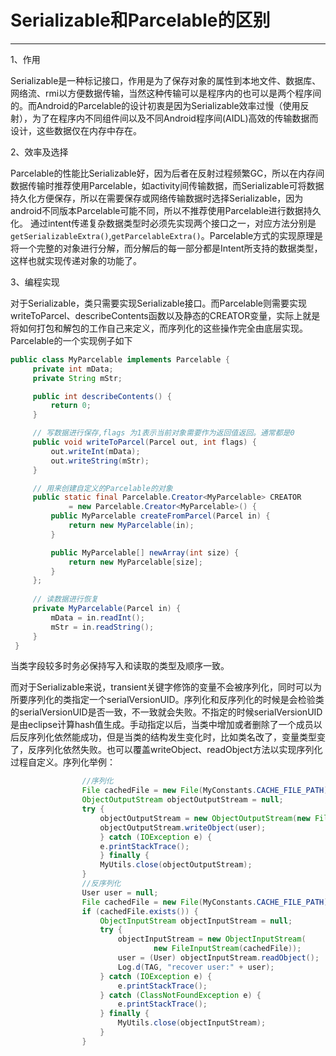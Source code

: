 # Serializable和Parcelable的区别
---

1、作用

Serializable是一种标记接口，作用是为了保存对象的属性到本地文件、数据库、网络流、rmi以方便数据传输，当然这种传输可以是程序内的也可以是两个程序间的。而Android的Parcelable的设计初衷是因为Serializable效率过慢（使用反射），为了在程序内不同组件间以及不同Android程序间(AIDL)高效的传输数据而设计，这些数据仅在内存中存在。

2、效率及选择

Parcelable的性能比Serializable好，因为后者在反射过程频繁GC，所以在内存间数据传输时推荐使用Parcelable，如activity间传输数据，而Serializable可将数据持久化方便保存，所以在需要保存或网络传输数据时选择Serializable，因为android不同版本Parcelable可能不同，所以不推荐使用Parcelable进行数据持久化。
通过intent传递复杂数据类型时必须先实现两个接口之一，对应方法分别是`getSerializableExtra()`,`getParcelableExtra()`。Parcelable方式的实现原理是将一个完整的对象进行分解，而分解后的每一部分都是Intent所支持的数据类型，这样也就实现传递对象的功能了。

3、编程实现

对于Serializable，类只需要实现Serializable接口。而Parcelable则需要实现writeToParcel、describeContents函数以及静态的CREATOR变量，实际上就是将如何打包和解包的工作自己来定义，而序列化的这些操作完全由底层实现。
Parcelable的一个实现例子如下

```java
public class MyParcelable implements Parcelable {
     private int mData;
     private String mStr;

     public int describeContents() {
         return 0;
     }

     // 写数据进行保存,flags 为1表示当前对象需要作为返回值返回。通常都是0
     public void writeToParcel(Parcel out, int flags) {
         out.writeInt(mData);
         out.writeString(mStr);
     }

     // 用来创建自定义的Parcelable的对象
     public static final Parcelable.Creator<MyParcelable> CREATOR
             = new Parcelable.Creator<MyParcelable>() {
         public MyParcelable createFromParcel(Parcel in) {
             return new MyParcelable(in);
         }

         public MyParcelable[] newArray(int size) {
             return new MyParcelable[size];
         }
     };
     
     // 读数据进行恢复
     private MyParcelable(Parcel in) {
         mData = in.readInt();
         mStr = in.readString();
     }
 }
```
当类字段较多时务必保持写入和读取的类型及顺序一致。

而对于Serializable来说，transient关键字修饰的变量不会被序列化，同时可以为所要序列化的类指定一个serialVersionUID。序列化和反序列化的时候是会检验类的serialVersionUID是否一致，不一致就会失败。不指定的时候serialVersionUID是由eclipse计算hash值生成。手动指定以后，当类中增加或者删除了一个成员以后反序列化依然能成功，但是当类的结构发生变化时，比如类名改了，变量类型变了，反序列化依然失败。也可以覆盖writeObject、readObject方法以实现序列化过程自定义。序列化举例：
```java
                //序列化
                File cachedFile = new File(MyConstants.CACHE_FILE_PATH);
                ObjectOutputStream objectOutputStream = null;
                try {
                    objectOutputStream = new ObjectOutputStream(new FileOutputStream(cachedFile));
                    objectOutputStream.writeObject(user);
                    } catch (IOException e) {
                    e.printStackTrace();
                    } finally {
                    MyUtils.close(objectOutputStream);
                }
                //反序列化
                User user = null;
                File cachedFile = new File(MyConstants.CACHE_FILE_PATH);
                if (cachedFile.exists()) {
                    ObjectInputStream objectInputStream = null;
                    try {
                        objectInputStream = new ObjectInputStream(
                                new FileInputStream(cachedFile));
                        user = (User) objectInputStream.readObject();
                        Log.d(TAG, "recover user:" + user);
                    } catch (IOException e) {
                        e.printStackTrace();
                    } catch (ClassNotFoundException e) {
                        e.printStackTrace();
                    } finally {
                        MyUtils.close(objectInputStream);
                    }
                }
```